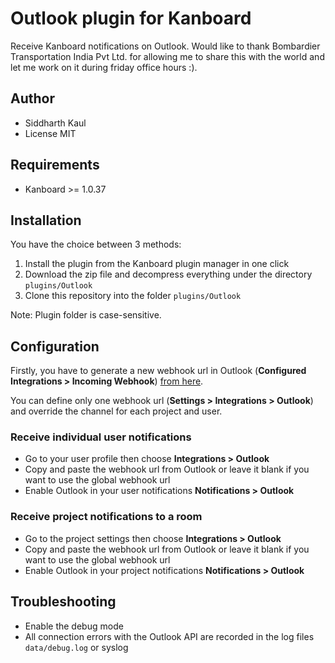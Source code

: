 Outlook plugin for Kanboard
=========================

Receive Kanboard notifications on Outlook.
Would like to thank Bombardier Transportation India Pvt Ltd. for allowing me to share this with the world and let me work on it during friday office hours :). 

Author
------

- Siddharth Kaul
- License MIT

Requirements
------------

- Kanboard >= 1.0.37

Installation
------------

You have the choice between 3 methods:

1. Install the plugin from the Kanboard plugin manager in one click
2. Download the zip file and decompress everything under the directory `plugins/Outlook`
3. Clone this repository into the folder `plugins/Outlook`

Note: Plugin folder is case-sensitive.

Configuration
-------------

Firstly, you have to generate a new webhook url in Outlook (**Configured Integrations > Incoming Webhook**) [from here](https://docs.microsoft.com/en-us/microsoftteams/platform/webhooks-and-connectors/how-to/connectors-using).

You can define only one webhook url (**Settings > Integrations > Outlook**) and override the channel for each project and user.

### Receive individual user notifications

- Go to your user profile then choose **Integrations > Outlook**
- Copy and paste the webhook url from Outlook or leave it blank if you want to use the global webhook url
- Enable Outlook in your user notifications **Notifications > Outlook**

### Receive project notifications to a room

- Go to the project settings then choose **Integrations > Outlook**
- Copy and paste the webhook url from Outlook or leave it blank if you want to use the global webhook url
- Enable Outlook in your project notifications **Notifications > Outlook**

## Troubleshooting

- Enable the debug mode
- All connection errors with the Outlook API are recorded in the log files `data/debug.log` or syslog
